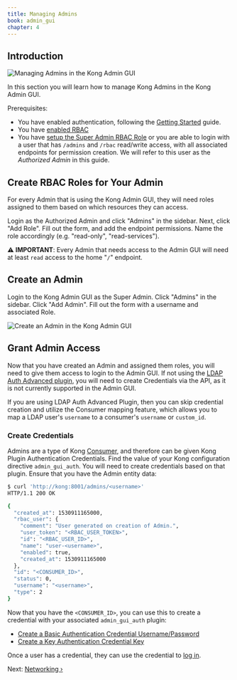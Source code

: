 ```yaml
---
title: Managing Admins
book: admin_gui
chapter: 4
---
```

## Introduction

![Managing Admins in the Kong Admin GUI](https://konghq.com/wp-content/uploads/2018/07/admins1.png)

In this section you will learn how to manage Kong Admins in the Kong Admin GUI.

Prerequisites:
* You have enabled authentication, following the [Getting Started](/enterprise/{{page.kong_version}}/admin-gui/configuration/getting-started/) guide.
* You have [enabled RBAC](/enterprise/{{page.kong_version}}/rbac/overview/#enforcing-rbac)
* You have [setup the Super Admin RBAC Role](/enterprise/{{page.kong_version}}/rbac/examples/#bootstrapping-the-first-rbac-user-the-super-admin) or you are able to login with a user that has `/admins` and `/rbac` read/write access, with all associated endpoints for permission creation. We will refer to this user as the *Authorized Admin* in this guide.

## Create RBAC Roles for Your Admin

For every Admin that is using the Kong Admin GUI, they will need roles assigned to them based on which resources they can access.

Login as the Authorized Admin and click "Admins" in the sidebar. Next, click "Add Role". Fill out the form, and add the endpoint permissions. Name the role accordingly (e.g. "read-only", "read-services").

⚠️ **IMPORTANT**: Every Admin that needs access to the Admin GUI will need at least `read` access to the home "`/`" endpoint.

## Create an Admin

Login to the Kong Admin GUI as the Super Admin. Click "Admins" in the sidebar. Click "Add Admin". Fill out the form with a username and associated Role.

![Create an Admin in the Kong Admin GUI](https://konghq.com/wp-content/uploads/2018/07/admins2.png)

## Grant Admin Access

Now that you have created an Admin and assigned them roles, you will need to give them access to login to the Admin GUI. If not using the [LDAP Auth Advanced plugin](/enterprise/{{page.kong_versions}}/admin-gui/configuration/authentication/#ldap-authentication), you will need to create Credentials via the API, as it is not currently supported in the Admin GUI.

If you are using LDAP Auth Advanced Plugin, then you can skip credential creation and utilize the Consumer mapping feature, which allows you to map a LDAP user's `username` to a consumer's `username` or `custom_id`.

### Create Credentials

Admins are a type of Kong [Consumer](/0.13.x/admin-api/#consumer-object), and therefore can be given Kong Plugin Authentication Credentials. Find the value of your Kong configuration directive `admin_gui_auth`. You will need to create credentials based on that plugin. Ensure that you have the Admin entity data:

```bash
$ curl 'http://kong:8001/admins/<username>'
HTTP/1.1 200 OK

{
  "created_at": 1530911165000,
  "rbac_user": {
    "comment": "User generated on creation of Admin.",
    "user_token": "<RBAC_USER_TOKEN>",
    "id": "<RBAC_USER_ID>",
    "name": "user-<username>",
    "enabled": true,
    "created_at": 1530911165000
  },
  "id": "<CONSUMER_ID>",
  "status": 0,
  "username": "<username>",
  "type": 2
}
```

Now that you have the `<CONSUMER_ID>`, you can use this to create a credential with your associated `admin_gui_auth` plugin:

* [Create a Basic Authentication Credential Username/Password](/enterprise/{{page.kong_versions}}/admin-gui/configuration/authentication/#enable-authentication)
* [Create a Key Authentication Credential Key](/enterprise/{{page.kong_versions}}/admin-gui/configuration/authentication/#basic-authentication)

Once a user has a credential, they can use the credential to [log in](/enterprise/{{page.kong_versions}}/admin-gui/configuration/authentication/#logging-in).

Next: [Networking &rsaquo;]({{page.book.next}})
